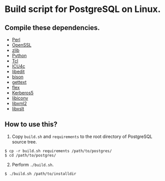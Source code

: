 # Build script for PostgreSQL on Linux.  

## Compile these dependencies.  
- [Perl](http://www.cpan.org/src/)
- [OpenSSL](https://www.openssl.org/source/)
- [zlib](https://zlib.net)
- [Python](https://www.python.org/downloads/source/)
- [Tcl](https://www.tcl.tk/software/tcltk/download.html)
- [ICU4c](https://github.com/unicode-org/icu/releases)
- [libedit](https://thrysoee.dk/editline/)
- [bison](https://ftp.gnu.org/gnu/bison/)
- [gettext](https://ftp.gnu.org/gnu/gettext/)
- [flex](https://sourceforge.net/projects/flex/files/)
- [Kerberos5](https://web.mit.edu/kerberos/dist/)
- [libiconv](https://ftp.gnu.org/gnu/libiconv/)
- [libxml2](http://xmlsoft.org/sources/)
- [libxslt](http://xmlsoft.org/sources/)

## How to use this?  
1. Copy `build.sh` and `requirements` to the root directory of PostgreSQL source tree.  
```console
$ cp -r build.sh requirements /path/to/postgres/
$ cd /path/to/postgres/
```

2. Perform `./build.sh`.  
```console
$ ./build.sh /path/to/installdir
```

